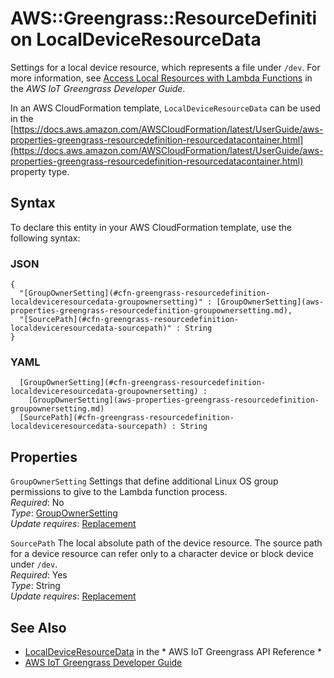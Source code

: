 # AWS::Greengrass::ResourceDefinition LocalDeviceResourceData<a name="aws-properties-greengrass-resourcedefinition-localdeviceresourcedata"></a>

<a name="aws-properties-greengrass-resourcedefinition-localdeviceresourcedata-description"></a>Settings for a local device resource, which represents a file under `/dev`\. For more information, see [Access Local Resources with Lambda Functions](https://docs.aws.amazon.com/greengrass/latest/developerguide/access-local-resources.html) in the *AWS IoT Greengrass Developer Guide*\.

<a name="aws-properties-greengrass-resourcedefinition-localdeviceresourcedata-inheritance"></a> In an AWS CloudFormation template, `LocalDeviceResourceData` can be used in the [https://docs.aws.amazon.com/AWSCloudFormation/latest/UserGuide/aws-properties-greengrass-resourcedefinition-resourcedatacontainer.html](https://docs.aws.amazon.com/AWSCloudFormation/latest/UserGuide/aws-properties-greengrass-resourcedefinition-resourcedatacontainer.html) property type\.

## Syntax<a name="aws-properties-greengrass-resourcedefinition-localdeviceresourcedata-syntax"></a>

To declare this entity in your AWS CloudFormation template, use the following syntax:

### JSON<a name="aws-properties-greengrass-resourcedefinition-localdeviceresourcedata-syntax.json"></a>

```
{
  "[GroupOwnerSetting](#cfn-greengrass-resourcedefinition-localdeviceresourcedata-groupownersetting)" : [GroupOwnerSetting](aws-properties-greengrass-resourcedefinition-groupownersetting.md),
  "[SourcePath](#cfn-greengrass-resourcedefinition-localdeviceresourcedata-sourcepath)" : String
}
```

### YAML<a name="aws-properties-greengrass-resourcedefinition-localdeviceresourcedata-syntax.yaml"></a>

```
﻿  [GroupOwnerSetting](#cfn-greengrass-resourcedefinition-localdeviceresourcedata-groupownersetting) : 
    [GroupOwnerSetting](aws-properties-greengrass-resourcedefinition-groupownersetting.md)
﻿  [SourcePath](#cfn-greengrass-resourcedefinition-localdeviceresourcedata-sourcepath) : String
```

## Properties<a name="aws-properties-greengrass-resourcedefinition-localdeviceresourcedata-properties"></a>

`GroupOwnerSetting`  <a name="cfn-greengrass-resourcedefinition-localdeviceresourcedata-groupownersetting"></a>
Settings that define additional Linux OS group permissions to give to the Lambda function process\.  
*Required*: No  
*Type*: [GroupOwnerSetting](aws-properties-greengrass-resourcedefinition-groupownersetting.md)  
*Update requires*: [Replacement](https://docs.aws.amazon.com/AWSCloudFormation/latest/UserGuide/using-cfn-updating-stacks-update-behaviors.html#update-replacement)

`SourcePath`  <a name="cfn-greengrass-resourcedefinition-localdeviceresourcedata-sourcepath"></a>
The local absolute path of the device resource\. The source path for a device resource can refer only to a character device or block device under `/dev`\.  
*Required*: Yes  
*Type*: String  
*Update requires*: [Replacement](https://docs.aws.amazon.com/AWSCloudFormation/latest/UserGuide/using-cfn-updating-stacks-update-behaviors.html#update-replacement)

## See Also<a name="aws-properties-greengrass-resourcedefinition-localdeviceresourcedata--seealso"></a>
+  [LocalDeviceResourceData](https://docs.aws.amazon.com/greengrass/latest/apireference/definitions-localdeviceresourcedata.html) in the * AWS IoT Greengrass API Reference * 
+  [AWS IoT Greengrass Developer Guide](https://docs.aws.amazon.com/greengrass/latest/developerguide/) 